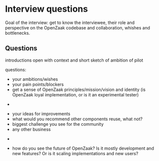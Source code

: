 # Interview questions

Goal of the interview: get to know the interviewee, their role and perspective on the OpenZaak codebase and collaboration, whishes and bottlenecks.

## Questions

introductions 
open with context and short sketch of ambition of pilot

questions: 
* your ambitions/wishes
* your pain points/blockers
* get a sense of OpenZaak principles/mission/vision and identity (is OpenZaak loyal implementation, or is it an experimental tester)
-
* your ideas for improvements
* what would you recommend other components reuse, what not?
* biggest challenge you see for the community
* any other business
-
* how do you see the future of OpenZaak? Is it mostly development and new features? Or is it scaling implementations and new users?